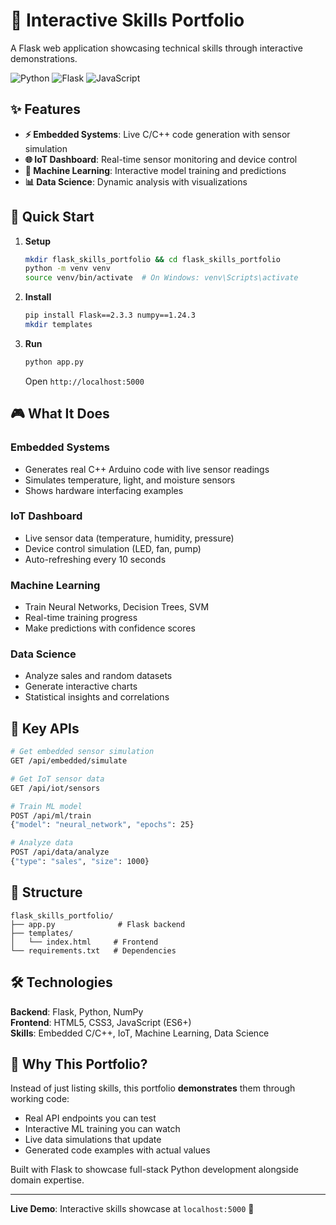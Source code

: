 # 🚀 Interactive Skills Portfolio

A Flask web application showcasing technical skills through interactive demonstrations.

![Python](https://img.shields.io/badge/Python-3.9+-blue?style=flat-square&logo=python)
![Flask](https://img.shields.io/badge/Flask-2.3.3-green?style=flat-square&logo=flask)
![JavaScript](https://img.shields.io/badge/JavaScript-ES6+-yellow?style=flat-square&logo=javascript)

## ✨ Features

- **⚡ Embedded Systems**: Live C/C++ code generation with sensor simulation
- **🌐 IoT Dashboard**: Real-time sensor monitoring and device control
- **🧠 Machine Learning**: Interactive model training and predictions
- **📊 Data Science**: Dynamic analysis with visualizations

## 🚀 Quick Start

1. **Setup**
   ```bash
   mkdir flask_skills_portfolio && cd flask_skills_portfolio
   python -m venv venv
   source venv/bin/activate  # On Windows: venv\Scripts\activate
   ```

2. **Install**
   ```bash
   pip install Flask==2.3.3 numpy==1.24.3
   mkdir templates
   ```

3. **Run**
   ```bash
   python app.py
   ```
   Open `http://localhost:5000`

## 🎮 What It Does

### Embedded Systems
- Generates real C++ Arduino code with live sensor readings
- Simulates temperature, light, and moisture sensors
- Shows hardware interfacing examples

### IoT Dashboard  
- Live sensor data (temperature, humidity, pressure)
- Device control simulation (LED, fan, pump)
- Auto-refreshing every 10 seconds

### Machine Learning
- Train Neural Networks, Decision Trees, SVM
- Real-time training progress
- Make predictions with confidence scores

### Data Science
- Analyze sales and random datasets  
- Generate interactive charts
- Statistical insights and correlations

## 🔧 Key APIs

```bash
# Get embedded sensor simulation
GET /api/embedded/simulate

# Get IoT sensor data
GET /api/iot/sensors

# Train ML model
POST /api/ml/train
{"model": "neural_network", "epochs": 25}

# Analyze data
POST /api/data/analyze  
{"type": "sales", "size": 1000}
```

## 📂 Structure

```
flask_skills_portfolio/
├── app.py              # Flask backend
├── templates/
│   └── index.html     # Frontend
└── requirements.txt   # Dependencies
```

## 🛠️ Technologies

**Backend**: Flask, Python, NumPy  
**Frontend**: HTML5, CSS3, JavaScript (ES6+)  
**Skills**: Embedded C/C++, IoT, Machine Learning, Data Science

## 🎯 Why This Portfolio?

Instead of just listing skills, this portfolio **demonstrates** them through working code:
- Real API endpoints you can test
- Interactive ML training you can watch
- Live data simulations that update
- Generated code examples with actual values

Built with Flask to showcase full-stack Python development alongside domain expertise.

---

**Live Demo**: Interactive skills showcase at `localhost:5000` 🚀

